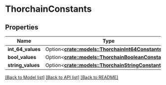 # ThorchainConstants

## Properties

Name | Type | Description | Notes
------------ | ------------- | ------------- | -------------
**int_64_values** | Option<[**crate::models::ThorchainInt64Constants**](ThorchainInt64Constants.md)> |  | [optional]
**bool_values** | Option<[**crate::models::ThorchainBooleanConstants**](ThorchainBooleanConstants.md)> |  | [optional]
**string_values** | Option<[**crate::models::ThorchainStringConstants**](ThorchainStringConstants.md)> |  | [optional]

[[Back to Model list]](../README.md#documentation-for-models) [[Back to API list]](../README.md#documentation-for-api-endpoints) [[Back to README]](../README.md)


